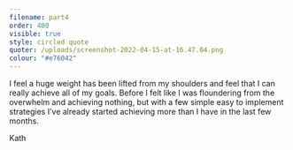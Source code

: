 ```yaml
---
filename: part4
order: 400
visible: true
style: circled quote
quoter: /uploads/screenshot-2022-04-15-at-16.47.04.png
colour: "#e76042"
---
```

I feel a huge weight has been lifted from my shoulders and feel that I can really achieve all of my goals. Before I felt like I was floundering from the overwhelm and achieving nothing, but with a few simple easy to implement strategies I’ve already started achieving more than I have in the last few months.


Kath